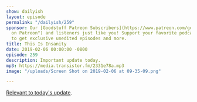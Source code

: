 ```yaml
---
show: dailyish
layout: episode
permalink: "/dailyish/259"
sponsor: Our [Goodstuff Patreon Subscribers](https://www.patreon.com/goodstuff "Goodstuff
  on Patreon") and listeners just like you! Support your favorite podcasts directly
  to get exclusive unedited episodes and more.
title: This Is Insanity
date: 2019-02-06 00:00:00 -0800
episode: 259
description: Important update today.
mp3: https://media.transistor.fm/2331e78a.mp3
image: "/uploads/Screen Shot on 2019-02-06 at 09-35-09.png"

---
```

[Relevant to today's update](https://d.pr/i/MTIu7Q).